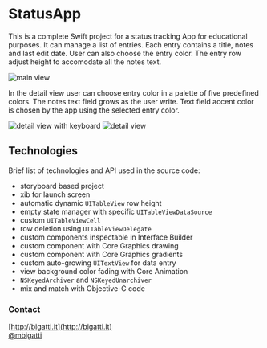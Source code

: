 # StatusApp

This is a complete Swift project for a status tracking App for educational purposes. It can manage a list of entries. Each entry contains a title, notes and last edit date. User can also choose the entry color. The entry row adjust height to accomodate all the notes text.

![main view](http://cl.ly/image/0x3H1W3V450J/download/StatusApp1.png)

In the detail view user can choose entry color in a palette of five predefined colors. The notes text field grows as the user write. Text field accent color is chosen by the app using the selected entry color.

![detail view with keyboard](http://cl.ly/image/053a2Y1j3Z0D/download/StatusApp3.png)
![detail view](http://cl.ly/image/2T3P0P3G2f47/download/StatusApp2.png)

## Technologies
Brief list of technologies and API used in the source code:

- storyboard based project
- xib for launch screen
- automatic dynamic `UITableView` row height
- empty state manager with specific `UITableViewDataSource`
- custom `UITableViewCell`
- row deletion using `UITableViewDelegate`
- custom components inspectable in Interface Builder
- custom component with Core Graphics drawing
- custom component with Core Graphics gradients
- custom auto-growing `UITextView` for data entry
- view background color fading with Core Animation
- `NSKeyedArchiver` and `NSKeyedUnarchiver`
- mix and match with Objective-C code

### Contact
[http://bigatti.it](http://bigatti.it)  
[@mbigatti](https://twitter.com/mbigatti)
